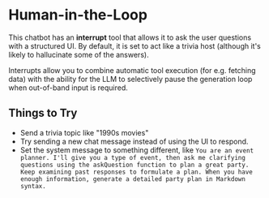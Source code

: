 # Human-in-the-Loop

This chatbot has an **interrupt** tool that allows it to ask the user questions with a structured UI. By default, it is set to act like a trivia host (although it's likely to hallucinate some of the answers).

Interrupts allow you to combine automatic tool execution (for e.g. fetching data) with the ability for the LLM to selectively pause the generation loop when out-of-band input is required.

## Things to Try

- Send a trivia topic like "1990s movies"
- Try sending a new chat message instead of using the UI to respond.
- Set the system message to something different, like `You are an event planner. I'll give you a type of event, then ask me clarifying questions using the askQuestion function to plan a great party. Keep examining past responses to formulate a plan. When you have enough information, generate a detailed party plan in Markdown syntax.`

